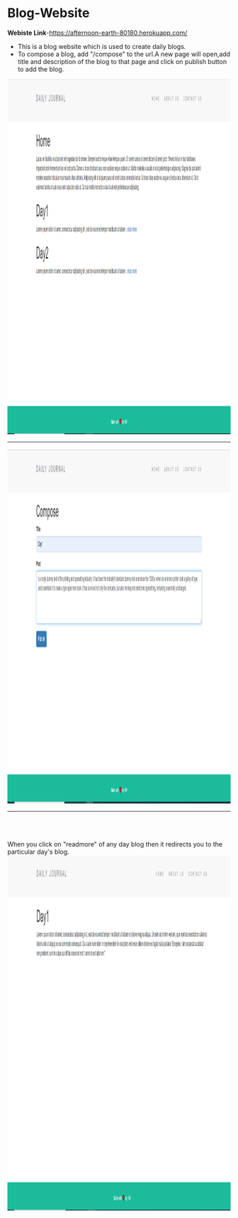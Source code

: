 # Blog-Website
**Webiste Link**-https://afternoon-earth-80180.herokuapp.com/
- This is a blog website which is used to create daily blogs.
- To compose a blog, add "/compose" to the url.A new page will open,add title and description of the blog to that page and click on publish button to add
the blog.



<img src="https://github.com/himank3029/Blog-Website/blob/main/Blog%20Website/Screenshot/blog.PNG" width="2500" height="800" alt="">
<hr>
<img src="https://github.com/himank3029/Blog-Website/blob/main/Blog%20Website/Screenshot/compose.PNG" width="2500" height="800" alt="">
<hr>
<br>
<br>
<br>
When you click on  "readmore"  of any day blog then it redirects you to the particular day's blog.
<img src="https://github.com/himank3029/Blog-Website/blob/main/Blog%20Website/Screenshot/day1.PNG" width="2500" height="800" alt="">
